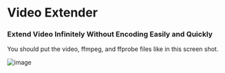 <h1>Video Extender</h1>

<h3>Extend Video Infinitely Without Encoding Easily and Quickly</h3>

You should put the video, ffmpeg, and ffprobe files like in this screen shot.

![image](https://github.com/user-attachments/assets/a022b702-6252-480e-9d1e-51112d021cd5)
